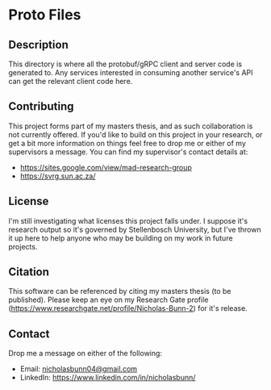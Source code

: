 # **Proto Files**

## **Description**

This directory is where all the protobuf/gRPC client and server code is generated to. Any services interested in consuming another service's API can get the relevant client code here.

## **Contributing**

This project forms part of my masters thesis, and as such collaboration is not currently offered. If you'd like to build on this project in your research, or get a bit more information on things feel free to drop me or either of my supervisors a message. You can find my supervisor's contact details at:

- https://sites.google.com/view/mad-research-group
- https://svrg.sun.ac.za/

## **License**

I'm still investigating what licenses this project falls under. I suppose it's research output so it's governed by Stellenbosch University, but I've thrown it up here to help anyone who may be building on my work in future projects.

## **Citation**

This software can be referenced by citing my masters thesis (to be published). Please keep an eye on my Research Gate profile (https://www.researchgate.net/profile/Nicholas-Bunn-2) for it's release.

## **Contact**

Drop me a message on either of the following:

- Email: nicholasbunn04@gmail.com
- LinkedIn: https://www.linkedin.com/in/nicholasbunn/
